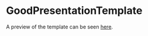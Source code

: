 # GoodPresentationTemplate
A preview of the template can be seen [here](GoodPresentationTemplate.pdf). 
